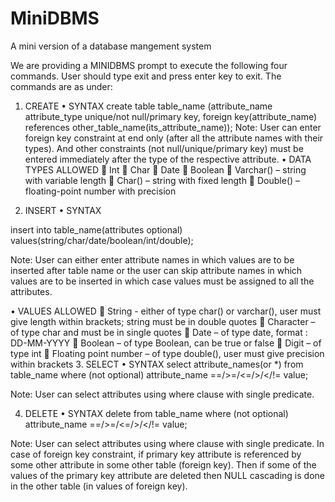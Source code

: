 # MiniDBMS
A mini version of a database mangement system

We are providing a MINIDBMS prompt to execute the following four commands. User should type exit and press enter key to exit.
The commands are as under:
1.	CREATE
•	SYNTAX
create table table_name
(attribute_name attribute_type unique/not null/primary key,
foreign key(attribute_name) references other_table_name(its_attribute_name));
Note: User can enter foreign key constraint at end only (after all the attribute names with their types). And other constraints (not null/unique/primary key) must be entered immediately after the type of the respective attribute.
•	DATA TYPES ALLOWED
	Int
	Char
	Date
	Boolean
	Varchar() – string with variable length
	Char() – string with fixed length
	Double() – floating-point number with precision

2.	INSERT
•	SYNTAX

insert into table_name(attributes optional)
values(string/char/date/boolean/int/double);

Note: User can either enter attribute names in which values are to be inserted after table name or the user can skip attribute names in which values are to be inserted in which case values must be assigned to all the attributes.

•	VALUES ALLOWED
	String - either of type char() or varchar(), user must give length within brackets; string must be in double quotes
	Character – of type char and must be in single quotes
	Date – of type date, format : DD-MM-YYYY
	Boolean – of type Boolean, can be true or false
	Digit – of type int
	Floating point number – of type double(), user must give precision within brackets
3.	SELECT
•	SYNTAX
select attribute_names(or *) from table_name
where (not optional) attribute_name ==/>=/<=/>/</!= value;

Note: User can select attributes using where clause with single predicate.

4.	DELETE
•	SYNTAX
delete from table_name
where (not optional) attribute_name ==/>=/<=/>/</!= value;

Note: User can select attributes using where clause with single predicate.
In case of foreign key constraint, if primary key attribute is referenced by some other attribute in some other table (foreign key). Then if some of the values of the primary key attribute are deleted then NULL cascading is done in the other table (in values of foreign key).
